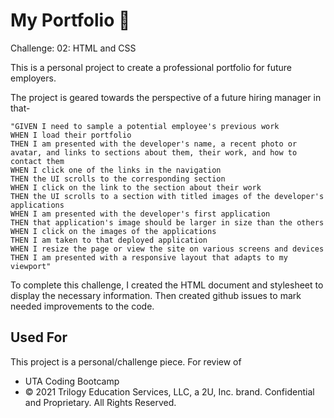 # My Portfolio 🌸

Challenge: 02: HTML and CSS

This is a personal project to create a professional portfolio for future employers.

The project is geared towards the perspective of a future hiring manager in that-

```
"GIVEN I need to sample a potential employee's previous work
WHEN I load their portfolio
THEN I am presented with the developer's name, a recent photo or avatar, and links to sections about them, their work, and how to contact them
WHEN I click one of the links in the navigation
THEN the UI scrolls to the corresponding section
WHEN I click on the link to the section about their work
THEN the UI scrolls to a section with titled images of the developer's applications
WHEN I am presented with the developer's first application
THEN that application's image should be larger in size than the others
WHEN I click on the images of the applications
THEN I am taken to that deployed application
WHEN I resize the page or view the site on various screens and devices
THEN I am presented with a responsive layout that adapts to my viewport"
```

To complete this challenge, I created the HTML document and stylesheet to display the necessary information. Then created github issues to mark needed improvements to the code.

## Used For

This project is a personal/challenge piece. For review of

- UTA Coding Bootcamp
- © 2021 Trilogy Education Services, LLC, a 2U, Inc. brand. Confidential and Proprietary. All Rights Reserved.
